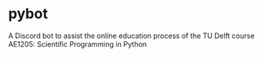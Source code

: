 # pybot
A Discord bot to assist the online education process of the TU Delft course AE1205: Scientific Programming in Python
